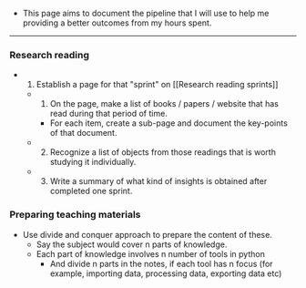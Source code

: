 - This page aims to document the pipeline that I will use to help me providing a better outcomes from my hours spent. 

---
### Research reading 
- 1. Establish a page for that "sprint" on [[Research reading sprints]]
	- 1. On the page, make a list of books / papers / website that has read during that period of time.
		- For each item, create a sub-page and document the key-points of that document.
	- 2. Recognize a list of objects from those readings that is worth studying it individually. 
	- 3. Write a summary of what kind of insights is obtained after completed one sprint.

### Preparing teaching materials
- Use divide and conquer approach to prepare the content of these. 
	- Say the subject would cover n parts of knowledge.
	- Each part of knowledge involves n number of tools in python
		- And divide n parts in the notes, if each tool has n focus (for example, importing data, processing data, exporting data etc)

